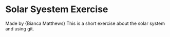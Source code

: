 # Solar Syestem Exercise 
Made by {Bianca Matthews}
This is a short exercise about the solar system and using git.